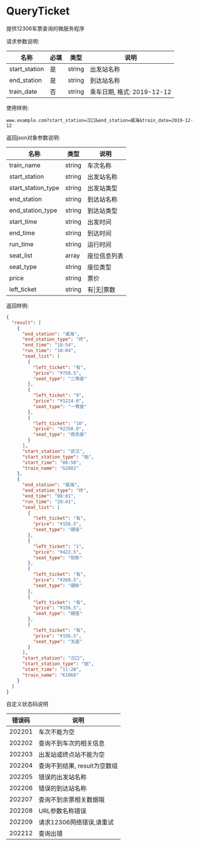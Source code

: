 # QueryTicket
提供12306车票查询的微服务程序



请求参数说明:

| 名称          | 必填 | 类型   | 说明                       |
| ------------- | ---- | ------ | -------------------------- |
| start_station | 是   | string | 出发站名称                 |
| end_station   | 是   | string | 到达站名称                 |
| train_date    | 否   | string | 乘车日期, 格式: 2019-12-12 |

使用样例: 

```
www.example.com?start_station=汉口&end_station=威海&train_date=2019-12-12
```



返回json对象参数说明:

| 名称               | 类型   | 说明         |
| ------------------ | ------ | ------------ |
| train_name         | string | 车次名称     |
| start_station      | string | 出发站名称   |
| start_station_type | string | 出发站类型   |
| end_station        | string | 到达站名称   |
| end_station_type   | string | 到达站类型   |
| start_time         | string | 出发时间     |
| end_time           | string | 到达时间     |
| run_time           | string | 运行时间     |
| seat_list          | array  | 座位信息列表 |
| seat_type          | string | 座位类型     |
| price              | string | 票价         |
| left_ticket        | string | 有\|无\|票数 |

返回样例:

```json
{
  "result": [
    {
      "end_station": "威海",
      "end_station_type": "终",
      "end_time": "18:54",
      "run_time": "10:04",
      "seat_list": [
        {
          "left_ticket": "有",
          "price": "¥758.5",
          "seat_type": "二等座"
        },
        {
          "left_ticket": "9",
          "price": "¥1224.0",
          "seat_type": "一等座"
        },
        {
          "left_ticket": "10",
          "price": "¥2358.0",
          "seat_type": "商务座"
        }
      ],
      "start_station": "武汉",
      "start_station_type": "始",
      "start_time": "08:50",
      "train_name": "G2082"
    },
    {
      "end_station": "威海",
      "end_station_type": "终",
      "end_time": "08:01",
      "run_time": "20:41",
      "seat_list": [
        {
          "left_ticket": "有",
          "price": "¥156.5",
          "seat_type": "硬座"
        },
        {
          "left_ticket": "1",
          "price": "¥422.5",
          "seat_type": "软卧"
        },
        {
          "left_ticket": "有",
          "price": "¥268.5",
          "seat_type": "硬卧"
        },
        {
          "left_ticket": "有",
          "price": "¥156.5",
          "seat_type": "硬座"
        },
        {
          "left_ticket": "有",
          "price": "¥156.5",
          "seat_type": "无座"
        }
      ],
      "start_station": "汉口",
      "start_station_type": "始",
      "start_time": "11:20",
      "train_name": "K1068"
    }
  ]
}
```



自定义状态码说明

| 错误码 | 说明                         |
| ------ | ---------------------------- |
| 202201 | 车次不能为空                 |
| 202202 | 查询不到车次的相关信息       |
| 202203 | 出发站或终点站不能为空       |
| 202204 | 查询不到结果, result为空数组 |
| 202205 | 错误的出发站名称             |
| 202206 | 错误的到达站名称             |
| 202207 | 查询不到余票相关数据哦       |
| 202208 | URL参数名称错误              |
| 202209 | 请求12306网络错误,请重试     |
| 202212 | 查询出错                     |


